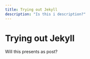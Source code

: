```yaml
---
title: Trying out Jekyll
description: "Is this i description?"
---
```

# Trying out Jekyll

Will this presents as post?
